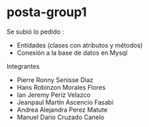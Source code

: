 # posta-group1
Se subió lo pedido :
- Entidades (clases con atributos y métodos)
- Conexión a la base de datos en Mysql

Integrantes
- Pierre Ronny Senisse Diaz
- Hans Robinzon Morales Flores
- Ian Jeremy Períz Velazco
- Jeanpaul Martín Ascencio Fasabi
- Andrea Alejandra Perez Matute
- Manuel Dario Cruzado Canelo
